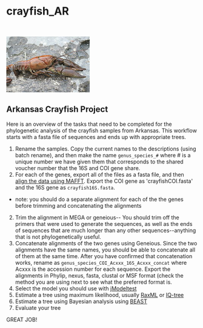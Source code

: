# crayfish_AR
<br/>

![crayfish](exercises/images/crayfish.jpg)

## Arkansas Crayfish Project
Here is an overview of the tasks that need to be completed for the phylogenetic analysis of the crayfish samples from Arkansas.
This workflow starts with a fasta file of sequences and ends up with appropriate trees.

1) Rename the samples. Copy the current names to the descriptions (using batch rename), and then make the name `genus_species_#` where # is a unique number we have given them that corresponds to the shared voucher number that the 16S and COI gene share.
2) For each of the genes, export all of the files as a fasta file, and then [align the data using MAFFT](mafft.md). Export the COI gene as 'crayfishCOI.fasta' and the 16S gene as `crayfish16S.fasta`.
* note: you should do a separate alignment for each of the the genes before trimming and concatenating the alignments
2) Trim the alignment in MEGA or geneious-- You should trim off the primers that were used to generate the sequences, as well as the ends of sequences that are much longer than any other sequences--anything that is not phylogenetically useful.
3) Concatenate alignments of the two genes using Geneious. Since the two alignments have the same names, you should be able to concatenate all of them at the same time. After you have confirmed that concatenation works, rename as `genus_species_COI_Acxxx_16S_Acxxx_concat` where Acxxx is the accession number for each sequence. Export the alignments in Phylip, nexus, fasta, clustal or MSF format (check the method you are using next to see what the preferred format is.
4) Select the model you should use with [jModeltest](modeltest.md)
5) Estimate a tree using maximum likelihood, usually [RaxML](raxml.md) or [IQ-tree](http://iqtree.cibiv.univie.ac.at/)
6) Estimate a tree using Bayesian analysis using [BEAST](BEAST.md)
7) Evaluate your tree

GREAT JOB!
